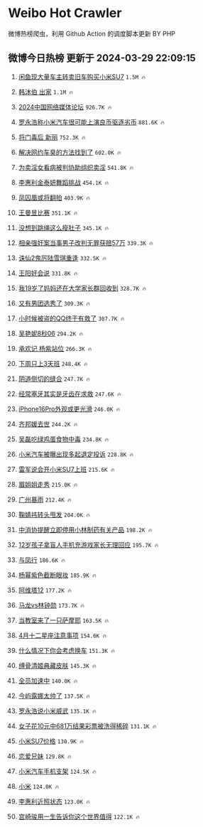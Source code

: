 # Weibo Hot Crawler 



微博热榜爬虫，利用 Github Action 的调度脚本更新 BY PHP 


## 微博今日热榜 更新于 2024-03-29 22:09:15 
1. [闲鱼现大量车主转卖旧车购买小米SU7](https://s.weibo.com/weibo?q=%23%E9%97%B2%E9%B1%BC%E7%8E%B0%E5%A4%A7%E9%87%8F%E8%BD%A6%E4%B8%BB%E8%BD%AC%E5%8D%96%E6%97%A7%E8%BD%A6%E8%B4%AD%E4%B9%B0%E5%B0%8F%E7%B1%B3SU7%23&t=31&band_rank=1&Refer=top) `1.5M 🔥` 

1. [韩沐伯 出家](https://s.weibo.com/weibo?q=%E9%9F%A9%E6%B2%90%E4%BC%AF%20%E5%87%BA%E5%AE%B6&t=31&band_rank=2&Refer=top) `1.1M 🔥` 

1. [2024中国网络媒体论坛](https://s.weibo.com/weibo?q=%232024%E4%B8%AD%E5%9B%BD%E7%BD%91%E7%BB%9C%E5%AA%92%E4%BD%93%E8%AE%BA%E5%9D%9B%23&t=31&band_rank=3&Refer=top) `926.7K 🔥` 

1. [罗永浩称小米汽车很可能上演良币驱逐劣币](https://s.weibo.com/weibo?q=%23%E7%BD%97%E6%B0%B8%E6%B5%A9%E7%A7%B0%E5%B0%8F%E7%B1%B3%E6%B1%BD%E8%BD%A6%E5%BE%88%E5%8F%AF%E8%83%BD%E4%B8%8A%E6%BC%94%E8%89%AF%E5%B8%81%E9%A9%B1%E9%80%90%E5%8A%A3%E5%B8%81%23&t=31&band_rank=4&Refer=top) `881.6K 🔥` 

1. [将门毒后 新丽](https://s.weibo.com/weibo?q=%E5%B0%86%E9%97%A8%E6%AF%92%E5%90%8E%20%E6%96%B0%E4%B8%BD&t=31&band_rank=5&Refer=top) `752.3K 🔥` 

1. [解决网约车臭的方法找到了](https://s.weibo.com/weibo?q=%23%E8%A7%A3%E5%86%B3%E7%BD%91%E7%BA%A6%E8%BD%A6%E8%87%AD%E7%9A%84%E6%96%B9%E6%B3%95%E6%89%BE%E5%88%B0%E4%BA%86%23&t=31&band_rank=6&Refer=top) `602.0K 🔥` 

1. [为卖淫女看病被判协助组织卖淫](https://s.weibo.com/weibo?q=%23%E4%B8%BA%E5%8D%96%E6%B7%AB%E5%A5%B3%E7%9C%8B%E7%97%85%E8%A2%AB%E5%88%A4%E5%8D%8F%E5%8A%A9%E7%BB%84%E7%BB%87%E5%8D%96%E6%B7%AB%23&t=31&band_rank=7&Refer=top) `541.8K 🔥` 

1. [李惠利金泰妍舞蹈挑战](https://s.weibo.com/weibo?q=%23%E6%9D%8E%E6%83%A0%E5%88%A9%E9%87%91%E6%B3%B0%E5%A6%8D%E8%88%9E%E8%B9%88%E6%8C%91%E6%88%98%23&t=31&band_rank=8&Refer=top) `454.1K 🔥` 

1. [凤囚凰或将翻拍](https://s.weibo.com/weibo?q=%23%E5%87%A4%E5%9B%9A%E5%87%B0%E6%88%96%E5%B0%86%E7%BF%BB%E6%8B%8D%23&t=31&band_rank=9&Refer=top) `403.9K 🔥` 

1. [王曼昱比赛](https://s.weibo.com/weibo?q=%E7%8E%8B%E6%9B%BC%E6%98%B1%E6%AF%94%E8%B5%9B&t=31&band_rank=10&Refer=top) `351.1K 🔥` 

1. [没想到跳绳这么瘦肚子](https://s.weibo.com/weibo?q=%E6%B2%A1%E6%83%B3%E5%88%B0%E8%B7%B3%E7%BB%B3%E8%BF%99%E4%B9%88%E7%98%A6%E8%82%9A%E5%AD%90&t=31&band_rank=11&Refer=top) `345.1K 🔥` 

1. [相亲强奸案当事男子改判无罪获赔57万](https://s.weibo.com/weibo?q=%23%E7%9B%B8%E4%BA%B2%E5%BC%BA%E5%A5%B8%E6%A1%88%E5%BD%93%E4%BA%8B%E7%94%B7%E5%AD%90%E6%94%B9%E5%88%A4%E6%97%A0%E7%BD%AA%E8%8E%B7%E8%B5%9457%E4%B8%87%23&t=31&band_rank=12&Refer=top) `339.3K 🔥` 

1. [诛仙2鬼厉陆雪琪重逢](https://s.weibo.com/weibo?q=%E8%AF%9B%E4%BB%992%E9%AC%BC%E5%8E%89%E9%99%86%E9%9B%AA%E7%90%AA%E9%87%8D%E9%80%A2&t=31&band_rank=13&Refer=top) `332.5K 🔥` 

1. [王阳好会说](https://s.weibo.com/weibo?q=%23%E7%8E%8B%E9%98%B3%E5%A5%BD%E4%BC%9A%E8%AF%B4%23&t=31&band_rank=14&Refer=top) `331.8K 🔥` 

1. [我19岁了妈妈还在大学家长群回收到](https://s.weibo.com/weibo?q=%23%E6%88%9119%E5%B2%81%E4%BA%86%E5%A6%88%E5%A6%88%E8%BF%98%E5%9C%A8%E5%A4%A7%E5%AD%A6%E5%AE%B6%E9%95%BF%E7%BE%A4%E5%9B%9E%E6%94%B6%E5%88%B0%23&t=31&band_rank=15&Refer=top) `328.7K 🔥` 

1. [又有男团选秀了](https://s.weibo.com/weibo?q=%23%E5%8F%88%E6%9C%89%E7%94%B7%E5%9B%A2%E9%80%89%E7%A7%80%E4%BA%86%23&t=31&band_rank=16&Refer=top) `309.3K 🔥` 

1. [小时候被盗的QQ终于有救了](https://s.weibo.com/weibo?q=%23%E5%B0%8F%E6%97%B6%E5%80%99%E8%A2%AB%E7%9B%97%E7%9A%84QQ%E7%BB%88%E4%BA%8E%E6%9C%89%E6%95%91%E4%BA%86%23&t=31&band_rank=17&Refer=top) `307.7K 🔥` 

1. [吴艳妮8秒06](https://s.weibo.com/weibo?q=%23%E5%90%B4%E8%89%B3%E5%A6%AE8%E7%A7%9206%23&t=31&band_rank=18&Refer=top) `294.2K 🔥` 

1. [承欢记 杨紫站位](https://s.weibo.com/weibo?q=%E6%89%BF%E6%AC%A2%E8%AE%B0%20%E6%9D%A8%E7%B4%AB%E7%AB%99%E4%BD%8D&t=31&band_rank=19&Refer=top) `266.3K 🔥` 

1. [下周只上3天班](https://s.weibo.com/weibo?q=%23%E4%B8%8B%E5%91%A8%E5%8F%AA%E4%B8%8A3%E5%A4%A9%E7%8F%AD%23&t=31&band_rank=20&Refer=top) `248.4K 🔥` 

1. [阴道侧切的缝合](https://s.weibo.com/weibo?q=%E9%98%B4%E9%81%93%E4%BE%A7%E5%88%87%E7%9A%84%E7%BC%9D%E5%90%88&t=31&band_rank=21&Refer=top) `247.7K 🔥` 

1. [经常塞牙其实是牙齿在求救](https://s.weibo.com/weibo?q=%23%E7%BB%8F%E5%B8%B8%E5%A1%9E%E7%89%99%E5%85%B6%E5%AE%9E%E6%98%AF%E7%89%99%E9%BD%BF%E5%9C%A8%E6%B1%82%E6%95%91%23&t=31&band_rank=22&Refer=top) `247.6K 🔥` 

1. [iPhone16Pro外观或更光滑](https://s.weibo.com/weibo?q=%23iPhone16Pro%E5%A4%96%E8%A7%82%E6%88%96%E6%9B%B4%E5%85%89%E6%BB%91%23&t=31&band_rank=23&Refer=top) `246.0K 🔥` 

1. [齐邦媛去世](https://s.weibo.com/weibo?q=%23%E9%BD%90%E9%82%A6%E5%AA%9B%E5%8E%BB%E4%B8%96%23&t=31&band_rank=24&Refer=top) `244.2K 🔥` 

1. [吴磊吃绿鸡蛋食物中毒](https://s.weibo.com/weibo?q=%23%E5%90%B4%E7%A3%8A%E5%90%83%E7%BB%BF%E9%B8%A1%E8%9B%8B%E9%A3%9F%E7%89%A9%E4%B8%AD%E6%AF%92%23&t=31&band_rank=25&Refer=top) `234.8K 🔥` 

1. [小米汽车被曝出现多起退定投诉](https://s.weibo.com/weibo?q=%23%E5%B0%8F%E7%B1%B3%E6%B1%BD%E8%BD%A6%E8%A2%AB%E6%9B%9D%E5%87%BA%E7%8E%B0%E5%A4%9A%E8%B5%B7%E9%80%80%E5%AE%9A%E6%8A%95%E8%AF%89%23&t=31&band_rank=26&Refer=top) `228.8K 🔥` 

1. [雷军说会开小米SU7上班](https://s.weibo.com/weibo?q=%23%E9%9B%B7%E5%86%9B%E8%AF%B4%E4%BC%9A%E5%BC%80%E5%B0%8F%E7%B1%B3SU7%E4%B8%8A%E7%8F%AD%23&t=31&band_rank=27&Refer=top) `215.6K 🔥` 

1. [眉姐姐走秀](https://s.weibo.com/weibo?q=%23%E7%9C%89%E5%A7%90%E5%A7%90%E8%B5%B0%E7%A7%80%23&t=31&band_rank=28&Refer=top) `215.0K 🔥` 

1. [广州暴雨](https://s.weibo.com/weibo?q=%23%E5%B9%BF%E5%B7%9E%E6%9A%B4%E9%9B%A8%23&t=31&band_rank=29&Refer=top) `212.4K 🔥` 

1. [鞠婧祎转头甩发](https://s.weibo.com/weibo?q=%23%E9%9E%A0%E5%A9%A7%E7%A5%8E%E8%BD%AC%E5%A4%B4%E7%94%A9%E5%8F%91%23&t=31&band_rank=30&Refer=top) `204.0K 🔥` 

1. [中消协提醒立即停用小林制药有关产品](https://s.weibo.com/weibo?q=%23%E4%B8%AD%E6%B6%88%E5%8D%8F%E6%8F%90%E9%86%92%E7%AB%8B%E5%8D%B3%E5%81%9C%E7%94%A8%E5%B0%8F%E6%9E%97%E5%88%B6%E8%8D%AF%E6%9C%89%E5%85%B3%E4%BA%A7%E5%93%81%23&t=31&band_rank=31&Refer=top) `198.2K 🔥` 

1. [12岁孩子拿盲人手机充游戏家长无理回应](https://s.weibo.com/weibo?q=%2312%E5%B2%81%E5%AD%A9%E5%AD%90%E6%8B%BF%E7%9B%B2%E4%BA%BA%E6%89%8B%E6%9C%BA%E5%85%85%E6%B8%B8%E6%88%8F%E5%AE%B6%E9%95%BF%E6%97%A0%E7%90%86%E5%9B%9E%E5%BA%94%23&t=31&band_rank=32&Refer=top) `195.7K 🔥` 

1. [与凤行](https://s.weibo.com/weibo?q=%E4%B8%8E%E5%87%A4%E8%A1%8C&t=31&band_rank=33&Refer=top) `186.6K 🔥` 

1. [杨幂紫色截断眼妆](https://s.weibo.com/weibo?q=%23%E6%9D%A8%E5%B9%82%E7%B4%AB%E8%89%B2%E6%88%AA%E6%96%AD%E7%9C%BC%E5%A6%86%23&t=31&band_rank=34&Refer=top) `185.9K 🔥` 

1. [阿维塔12](https://s.weibo.com/weibo?q=%E9%98%BF%E7%BB%B4%E5%A1%9412&t=31&band_rank=35&Refer=top) `177.2K 🔥` 

1. [马龙vs林钟勋](https://s.weibo.com/weibo?q=%E9%A9%AC%E9%BE%99vs%E6%9E%97%E9%92%9F%E5%8B%8B&t=31&band_rank=36&Refer=top) `173.7K 🔥` 

1. [当教室来了一只萨摩耶](https://s.weibo.com/weibo?q=%E5%BD%93%E6%95%99%E5%AE%A4%E6%9D%A5%E4%BA%86%E4%B8%80%E5%8F%AA%E8%90%A8%E6%91%A9%E8%80%B6&t=31&band_rank=37&Refer=top) `163.5K 🔥` 

1. [4月十二星座注意事项](https://s.weibo.com/weibo?q=%234%E6%9C%88%E5%8D%81%E4%BA%8C%E6%98%9F%E5%BA%A7%E6%B3%A8%E6%84%8F%E4%BA%8B%E9%A1%B9%23&t=31&band_rank=38&Refer=top) `154.6K 🔥` 

1. [什么情况下你会考虑换车](https://s.weibo.com/weibo?q=%23%E4%BB%80%E4%B9%88%E6%83%85%E5%86%B5%E4%B8%8B%E4%BD%A0%E4%BC%9A%E8%80%83%E8%99%91%E6%8D%A2%E8%BD%A6%23&t=31&band_rank=39&Refer=top) `151.3K 🔥` 

1. [缚骨清姬典藏皮肤](https://s.weibo.com/weibo?q=%23%E7%BC%9A%E9%AA%A8%E6%B8%85%E5%A7%AC%E5%85%B8%E8%97%8F%E7%9A%AE%E8%82%A4%23&t=31&band_rank=40&Refer=top) `145.3K 🔥` 

1. [全员加速中](https://s.weibo.com/weibo?q=%E5%85%A8%E5%91%98%E5%8A%A0%E9%80%9F%E4%B8%AD&t=31&band_rank=41&Refer=top) `140.0K 🔥` 

1. [今屿露娜太帅了](https://s.weibo.com/weibo?q=%23%E4%BB%8A%E5%B1%BF%E9%9C%B2%E5%A8%9C%E5%A4%AA%E5%B8%85%E4%BA%86%23&t=31&band_rank=42&Refer=top) `137.5K 🔥` 

1. [罗永浩说小米威武](https://s.weibo.com/weibo?q=%23%E7%BD%97%E6%B0%B8%E6%B5%A9%E8%AF%B4%E5%B0%8F%E7%B1%B3%E5%A8%81%E6%AD%A6%23&t=31&band_rank=43&Refer=top) `135.1K 🔥` 

1. [女子花10元中681万结果彩票被洗得稀碎](https://s.weibo.com/weibo?q=%23%E5%A5%B3%E5%AD%90%E8%8A%B110%E5%85%83%E4%B8%AD681%E4%B8%87%E7%BB%93%E6%9E%9C%E5%BD%A9%E7%A5%A8%E8%A2%AB%E6%B4%97%E5%BE%97%E7%A8%80%E7%A2%8E%23&t=31&band_rank=44&Refer=top) `131.1K 🔥` 

1. [小米SU7价格](https://s.weibo.com/weibo?q=%E5%B0%8F%E7%B1%B3SU7%E4%BB%B7%E6%A0%BC&t=31&band_rank=45&Refer=top) `130.9K 🔥` 

1. [恋爱兄妹](https://s.weibo.com/weibo?q=%E6%81%8B%E7%88%B1%E5%85%84%E5%A6%B9&t=31&band_rank=46&Refer=top) `129.8K 🔥` 

1. [小米汽车手机支架](https://s.weibo.com/weibo?q=%E5%B0%8F%E7%B1%B3%E6%B1%BD%E8%BD%A6%E6%89%8B%E6%9C%BA%E6%94%AF%E6%9E%B6&t=31&band_rank=47&Refer=top) `124.5K 🔥` 

1. [小米](https://s.weibo.com/weibo?q=%E5%B0%8F%E7%B1%B3&t=31&band_rank=48&Refer=top) `124.0K 🔥` 

1. [李惠利近照状态](https://s.weibo.com/weibo?q=%23%E6%9D%8E%E6%83%A0%E5%88%A9%E8%BF%91%E7%85%A7%E7%8A%B6%E6%80%81%23&t=31&band_rank=49&Refer=top) `123.0K 🔥` 

1. [宫崎骏用一生告诉你这个世界值得](https://s.weibo.com/weibo?q=%E5%AE%AB%E5%B4%8E%E9%AA%8F%E7%94%A8%E4%B8%80%E7%94%9F%E5%91%8A%E8%AF%89%E4%BD%A0%E8%BF%99%E4%B8%AA%E4%B8%96%E7%95%8C%E5%80%BC%E5%BE%97&t=31&band_rank=50&Refer=top) `122.1K 🔥` 

